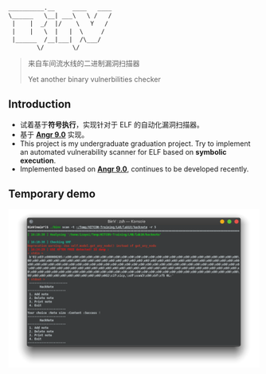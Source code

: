 ```
__________.__     ____   ____
\______   \__| ___\   \ /   /
 |    |  _/  |/    \   Y   /
 |    |   \  |   |  \     /
 |______  /__|___|  /\___/
        \/        \/
```

> 来自车间流水线的二进制漏洞扫描器
>
> Yet another binary vulnerbilities checker



## Introduction

- 试着基于**符号执行**，实现针对于 ELF 的自动化漏洞扫描器。
- 基于 **[Angr 9.0](https://github.com/angr/angr)** 实现。
- This project is my undergraduate graduation project. Try to implement an automated vulnerability scanner for ELF based on **symbolic execution**.
- Implemented based on **[Angr 9.0](https://github.com/angr/angr)**, continues to be developed recently.



## Temporary demo

![demo](https://raw.githubusercontent.com/IZAY01/BinV/main/docs/img/demo.png)
